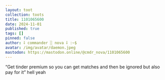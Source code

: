```yaml
---
layout: toot
collection: toots
title: 1101065600
date: 2024-11-01
published: true
tags: []
pinned: false
author: ⸸ commander ░ nova ⸸ :~$
avatar: /img/avatar/daemon.jpeg
mastodon: https://mastodon.online/@cmdr_nova/1101065600
---
```


“Get tinder premium so you can get matches and then be ignored but also pay for it” hell yeah
